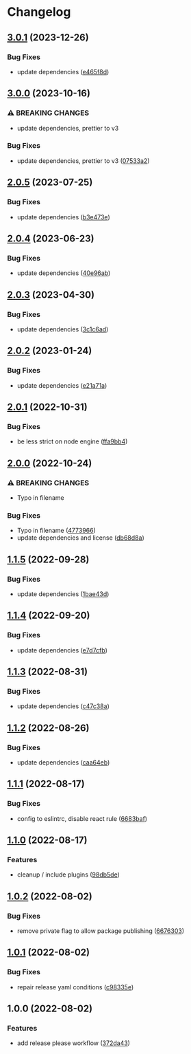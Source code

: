 # Changelog

## [3.0.1](https://github.com/oneton/eslint-config/compare/v3.0.0...v3.0.1) (2023-12-26)


### Bug Fixes

* update dependencies ([e465f8d](https://github.com/oneton/eslint-config/commit/e465f8d6d091125bdfedfc15f548a02167297456))

## [3.0.0](https://github.com/oneton/eslint-config/compare/v2.0.5...v3.0.0) (2023-10-16)


### ⚠ BREAKING CHANGES

* update dependencies, prettier to v3

### Bug Fixes

* update dependencies, prettier to v3 ([07533a2](https://github.com/oneton/eslint-config/commit/07533a263a01237b54e43d8291ce5f6658384311))

## [2.0.5](https://github.com/oneton/eslint-config/compare/v2.0.4...v2.0.5) (2023-07-25)


### Bug Fixes

* update dependencies ([b3e473e](https://github.com/oneton/eslint-config/commit/b3e473eb6c15be5693c26301c8412778a0069329))

## [2.0.4](https://github.com/oneton/eslint-config/compare/v2.0.3...v2.0.4) (2023-06-23)


### Bug Fixes

* update dependencies ([40e96ab](https://github.com/oneton/eslint-config/commit/40e96abfb08b9a22099ccb7e0261c42995e81699))

## [2.0.3](https://github.com/oneton/eslint-config/compare/v2.0.2...v2.0.3) (2023-04-30)


### Bug Fixes

* update dependencies ([3c1c6ad](https://github.com/oneton/eslint-config/commit/3c1c6ad2de3a8c7e164f25f6f307b6c383594634))

## [2.0.2](https://github.com/oneton/eslint-config/compare/v2.0.1...v2.0.2) (2023-01-24)


### Bug Fixes

* update dependencies ([e21a71a](https://github.com/oneton/eslint-config/commit/e21a71a141eb1b5eead38ad9c116f55980a507de))

## [2.0.1](https://github.com/oneton/eslint-config/compare/v2.0.0...v2.0.1) (2022-10-31)


### Bug Fixes

* be less strict on node engine ([ffa9bb4](https://github.com/oneton/eslint-config/commit/ffa9bb47975e24dafd5cf66510f8a350b387d626))

## [2.0.0](https://github.com/oneton/eslint-config/compare/v1.1.5...v2.0.0) (2022-10-24)


### ⚠ BREAKING CHANGES

* Typo in filename

### Bug Fixes

* Typo in filename ([4773966](https://github.com/oneton/eslint-config/commit/477396640008271e4c7b19f97e1dc2f38ca0d864))
* update dependencies and license ([db68d8a](https://github.com/oneton/eslint-config/commit/db68d8af478fd2642a4fef5bf5d93b62c4c387c2))

## [1.1.5](https://github.com/oneton/eslint-config/compare/v1.1.4...v1.1.5) (2022-09-28)


### Bug Fixes

* update dependencies ([1bae43d](https://github.com/oneton/eslint-config/commit/1bae43d7c2bfd24035e49d875054958e3689d2c0))

## [1.1.4](https://github.com/oneton/eslint-config/compare/v1.1.3...v1.1.4) (2022-09-20)


### Bug Fixes

* update dependencies ([e7d7cfb](https://github.com/oneton/eslint-config/commit/e7d7cfb16c953ff7b3665ecd744ad230086e83f6))

## [1.1.3](https://github.com/oneton/eslint-config/compare/v1.1.2...v1.1.3) (2022-08-31)


### Bug Fixes

* update dependencies ([c47c38a](https://github.com/oneton/eslint-config/commit/c47c38ad053ee87465371acaf5ba66e3cc199bba))

## [1.1.2](https://github.com/oneton/eslint-config/compare/v1.1.1...v1.1.2) (2022-08-26)


### Bug Fixes

* update dependencies ([caa64eb](https://github.com/oneton/eslint-config/commit/caa64eb6cf1985f29e7689263e567c46765b7a0a))

## [1.1.1](https://github.com/oneton/eslint-config/compare/v1.1.0...v1.1.1) (2022-08-17)


### Bug Fixes

* config to eslintrc, disable react rule ([6683baf](https://github.com/oneton/eslint-config/commit/6683baf79e9955844f33f00d0ba8e34dcad28963))

## [1.1.0](https://github.com/oneton/eslint-config/compare/v1.0.2...v1.1.0) (2022-08-17)


### Features

* cleanup / include plugins ([98db5de](https://github.com/oneton/eslint-config/commit/98db5dea1547dc782a2dabaccfab36c2b35c8702))

## [1.0.2](https://github.com/oneton/eslint-config/compare/v1.0.1...v1.0.2) (2022-08-02)


### Bug Fixes

* remove private flag to allow package publishing ([6676303](https://github.com/oneton/eslint-config/commit/6676303a9db49a2d3d2e859bfd7eda07d5b98e67))

## [1.0.1](https://github.com/oneton/eslint-config/compare/v1.0.0...v1.0.1) (2022-08-02)


### Bug Fixes

* repair release yaml conditions ([c98335e](https://github.com/oneton/eslint-config/commit/c98335e1b09bc78d15bc14fc680799e8706df8f6))

## 1.0.0 (2022-08-02)


### Features

* add release please workflow ([372da43](https://github.com/oneton/eslint-config/commit/372da43b85041cd769e71f374777176061343c3d))
